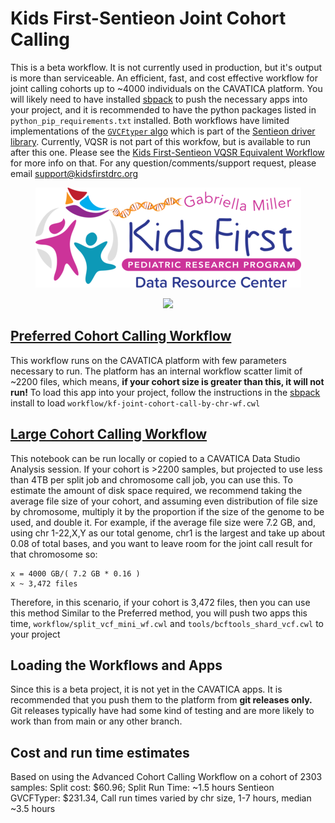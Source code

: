 # Kids First-Sentieon Joint Cohort Calling

This is a beta workflow. It is not currently used in production, but it's output is more than serviceable.
An efficient, fast, and cost effective workflow for joint calling cohorts up to ~4000 individuals on the CAVATICA platform.
You will likely need to have installed [sbpack](https://pypi.org/project/sbpack/) to push the necessary apps into your project, and it is recommended to have the python packages listed in `python_pip_requirements.txt` installed.
Both workflows have limited implementations of the [`GVCFtyper` algo](https://support.sentieon.com/manual/usages/general/#gvcftyper-algorithm) which is part of the [Sentieon driver library](https://support.sentieon.com/manual/usages/general/#driver-binary).
Currently, VQSR is not part of this workfow, but is available to run after this one.
Please see the [Kids First-Sentieon VQSR Equivalent Workflow](docs/KF_SENTIEON_VQSR.md) for more info on that.
For any question/comments/support request, please email support@kidsfirstdrc.org
<p align="center">
 <img src="https://github.com/d3b-center/d3b-research-workflows/raw/master/doc/kfdrc-logo-sm.png" alt="data service logo"/>
</p>

<p align="center">
<a href="https://github.com/kids-first/Kids-First-Sentieon-Joint-Cohort-Genotyping-Workflow/blob/main/LICENSE"><img src="https://img.shields.io/github/license/kids-first/kf-template-repo.svg?style=for-the-badge"></a>
</p>

## [Preferred Cohort Calling Workflow](docs/KF_COHORT_JG_SINGLE_WF.md)
This workflow runs on the CAVATICA platform with few parameters necessary to run.
The platform has an internal workflow scatter limit of ~2200 files, which means, **if your cohort size is greater than this, it will not run!**
To load this app into your project, follow the instructions in the [sbpack](https://pypi.org/project/sbpack/) install to load `workflow/kf-joint-cohort-call-by-chr-wf.cwl`

## [Large Cohort Calling Workflow](docs/KF_NOTEBOOK_JG_WORKFLOW.md)
This notebook can be run locally or copied to a CAVATICA Data Studio Analysis session.
If your cohort is >2200 samples, but projected to use less than 4TB per split job and chromosome call job, you can use this.
To estimate the amount of disk space required, we recommend taking the average file size of your cohort, and assuming even distribution of file size by chromosome, multiply it by the proportion if the size of the genome to be used, and double it. For example, if the average file size were 7.2 GB, and, using chr 1-22,X,Y as our total genome, chr1 is the largest and take up about 0.08 of total bases, and you want to leave room for the joint call result for that chromosome so:
```
x = 4000 GB/( 7.2 GB * 0.16 )
x ~ 3,472 files
```
Therefore, in this scenario, if your cohort is 3,472 files, then you can use this method
Similar to the Preferred method, you will push two apps this time, `workflow/split_vcf_mini_wf.cwl` and `tools/bcftools_shard_vcf.cwl` to your project

## Loading the Workflows and Apps
Since this is a beta project, it is not yet in the CAVATICA apps.
It is recommended that you push them to the platform from **git releases only.**
Git releases typically have had some kind of testing and are more likely to work than from main or any other branch.

## Cost and run time estimates
Based on using the Advanced Cohort Calling Workflow on a cohort of 2303 samples:
Split cost: $60.96; Split Run Time: ~1.5 hours
Sentieon GVCFTyper: $231.34, Call run times varied by chr size, 1-7 hours, median ~3.5 hours